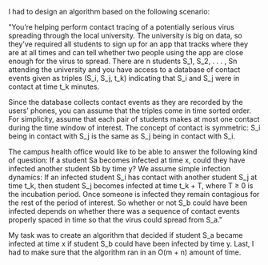 I had to design an algorithm based on the following scenario:

"You’re helping perform contact tracing of a potentially serious virus spreading through the local university. The university is big on data, so they’ve required all students to sign up for an app that tracks where they are at all times and can tell whether two people using the app are close enough for the virus to spread. There are n students S_1, S_2, . . . , Sn attending the university and you have access to a database of contact events given as triples (S_i, S_j, t_k) indicating that S_i and S_j were in contact at time t_k minutes.

Since the database collects contact events as they are recorded by the users’ phones, you can assume that the triples come in time sorted order. For simplicity, assume that each pair of students makes at most one contact during the time window of interest. The concept of contact is symmetric: S_i being in contact with S_j is the same as S_j being in contact with S_i. 

The campus health office would like to be able to answer the following kind of question: If a student Sa becomes infected at time x, could they have infected another student Sb by time y? We assume simple infection dynamics: If an infected student S_i has contact with another student S_j at time t_k, then student S_j becomes infected at time t_k + T, where T ≥ 0 is the incubation period. Once someone is infected they remain contagious for the rest of the period of interest. So whether or not S_b could have been infected depends on whether there was a sequence of contact events properly spaced in time so that the virus could spread from S_a."

My task was to create an algorithm that decided if student S_a became infected at time x if student S_b could have been infected by time y. Last, I had to make sure that the algorithm ran in an O(m + n) amount of time.
